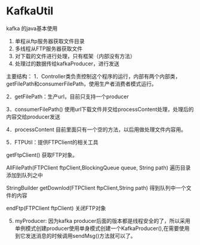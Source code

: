 # KafkaUtil
kafka 的java基本使用
1.	单程从ftp服务器获取文件目录
2.	多线程从FTP服务器获取文件
3.	对下载的文件进行处理，只有框架（内部没有方法）
4.	处理过的数据传给kafkaProducer，进行发送

主要结构：
1．Controller类负责控制这个程序的运行，内部有两个内部类，getFilePath和consumerFilePath，使用生产者消费者模式运行。

2．getFilePath：生产url，目前只支持一个producer

3．consumerFilePath() 使用url下载文件并交给processContent处理，处理后的内容交给producer发送

4．processContent 目前里面只有一个空的方法，以后用做处理文件内容用。

5．FTPUtil：提供FTPClient的相关工具

getFtpClient()	获取FTP对象。

AllFilePath(FTPClient ftpClient,BlockingQueue queue, String path)	遍历目录添加到队列之中

StringBuilder getDownlod(FTPClient ftpClient,String path)	得到队列中一个文件的内容

endFtp(FTPClient ftpClient)	关闭FTP对象

5.	myProducer:
因为kafka producer后面的版本都是线程安全的了，所以采用单例模式创建producer使用单身模式创建一个KafkaProducer(),在需要使用到它发送消息的时候调用sendMsg()方法就可以了。
